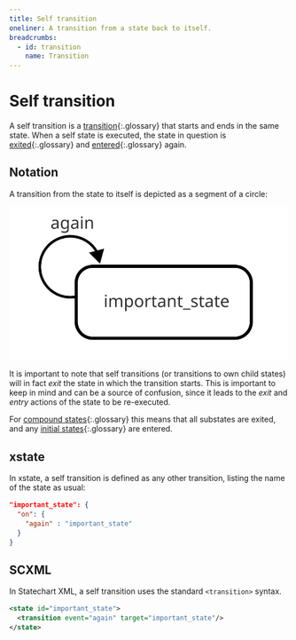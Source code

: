 ```yaml
---
title: Self transition
oneliner: A transition from a state back to itself.
breadcrumbs:
  - id: transition
    name: Transition
---
```


# Self transition

A self transition is a [transition](transition.html){:.glossary} that starts and ends in the same state.  When a self state is executed, the state in question is [exited](exit.html){:.glossary} and [entered](enter.html){:.glossary} again.

## Notation

A transition from the state to itself is depicted as a segment of a circle:

![A transition from a state to itself](transition-self.svg)

It is important to note that self transitions (or transitions to own child states) will in fact _exit_ the state in which the transition starts.  This is important to keep in mind and can be a source of confusion, since it leads to the _exit_ and _entry_ actions of the state to be re-executed.

For [compound states](compound-state.html){:.glossary} this means that all substates are exited, and any [initial states](initial-state.html){:.glossary} are entered. 

## xstate

In xstate, a self transition is defined as any other transition, listing the name of the state as usual:

```json
"important_state": {
  "on": {
    "again" : "important_state"
  }
}
```

## SCXML

In Statechart XML, a self transition uses the standard `<transition>` syntax.

```xml
<state id="important_state">
  <transition event="again" target="important_state"/>
</state>
```

